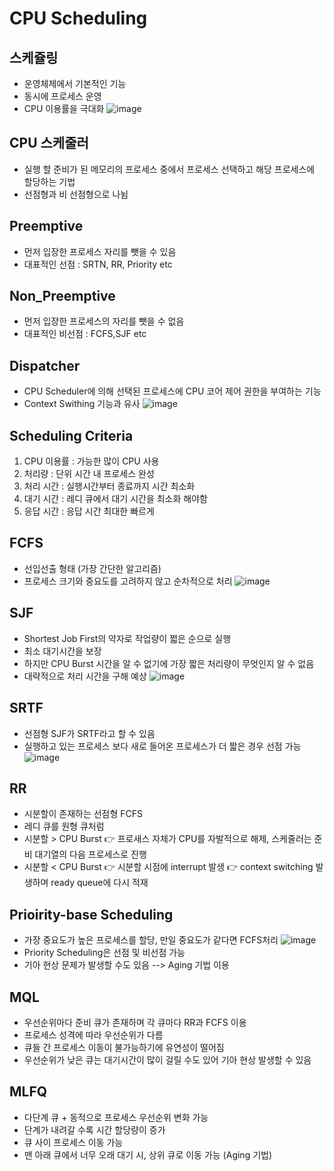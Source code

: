 # CPU Scheduling

## 스케쥴링
- 운영체제에서 기본적인 기능
- 동시에 프로세스 운영
- CPU 이용률을 극대화
![image](https://github.com/harriet221/Teckit_I9_study/assets/148305892/59aa0865-cbf6-4dfb-a662-a28251fd1c6a)

## CPU 스케줄러
- 실행 할 준비가 된 메모리의 프로세스 중에서 프로세스 선택하고 해당 프로세스에 할당하는 기법
- 선점형과 비 선점형으로 나뉨

## Preemptive
- 먼저 입장한 프로세스 자리를 뺏을 수 있음
- 대표적인 선점 : SRTN, RR, Priority etc

## Non_Preemptive
- 먼저 입장한 프로세스의 자리를 뺏을 수 없음
- 대표적인 비선점 : FCFS,SJF etc

## Dispatcher
- CPU Scheduler에 의해 선택된 프로세스에 CPU 코어 제어 권한을 부여하는 기능
- Context Swithing 기능과 유사
![image](https://github.com/harriet221/Teckit_I9_study/assets/148305892/31f699bd-727f-4dee-b437-5b98c28e5196)

## Scheduling Criteria
1. CPU 이용률 : 가능한 많이 CPU 사용
2. 처리량 : 단위 시간 내 프로세스 완성
3. 처리 시간 : 실행시간부터 종료까지 시간 최소화
4. 대기 시간 : 레디 큐에서 대기 시간을 최소화 해야함
5. 응답 시간 : 응답 시간 최대한 빠르게

## FCFS
- 선입선출 형태 (가장 간단한 알고리즘)
- 프로세스 크기와 중요도를 고려하지 않고 순차적으로 처리
![image](https://github.com/harriet221/Teckit_I9_study/assets/148305892/d3a50ca8-63de-4074-bddc-d11cb792e8f6)

## SJF
- Shortest Job First의 약자로 작업량이 쩗은 순으로 실행
- 최소 대기시간을 보장
- 하지만 CPU Burst 시간을 알 수 없기에 가장 짧은 처리량이 무엇인지 알 수 없음
- 대략적으로 처리 시간을 구해 예상
![image](https://github.com/harriet221/Teckit_I9_study/assets/148305892/a04daef4-8fb4-4366-99d0-6a0d4401578f)

## SRTF
- 선점형 SJF가 SRTF라고 할 수 있음
- 실행하고 있는 프로세스 보다 새로 들어온 프로세스가 더 짧은 경우 선점 가능
![image](https://github.com/harriet221/Teckit_I9_study/assets/148305892/03ede07a-6b07-48e6-86da-c2d6d5bbe6d3)

## RR
- 시분할이 존재하는 선점형 FCFS
- 레디 큐를 원형 큐처럼
- 시분할 > CPU Burst
 👉 프로새스 자체가 CPU를 자발적으로 해제, 스케줄러는 준비 대기열의 다음 프로세스로 진행
- 시분할 < CPU Burst
 👉 시분할 시점에 interrupt 발생
 👉 context switching 발생하며 ready queue에 다시 적재

## Prioirity-base Scheduling
- 가장 중요도가 높은 프로세스를 할당, 만일 중요도가 같다면 FCFS처리
![image](https://github.com/harriet221/Teckit_I9_study/assets/148305892/e16d94da-825a-429d-948f-a5ab37910d6e)
- Priority Scheduling은 선점 및 비선점 가능
- 기아 현상 문제가 발생할 수도 있음 --> Aging 기법 이용

## MQL
- 우선순위마다 준비 큐가 존재하며 각 큐마다 RR과 FCFS 이용
- 프로세스 성격에 따라 우선순위가 다름
- 큐들 간 프로세스 이동이 불가능하기에 유연성이 떨어짐
- 우선순위가 낮은 큐는 대기시간이 많이 걸릴 수도 있어 기아 현상 발생할 수 있음

## MLFQ
- 다단계 큐 + 동적으로 프로세스 우선순위 변화 가능
- 단계가 내려갈 수록 시간 할당량이 증가
- 큐 사이 프로세스 이동 가능
- 맨 아래 큐에서 너무 오래 대기 시, 상위 큐로 이동 가능 (Aging 기법)
